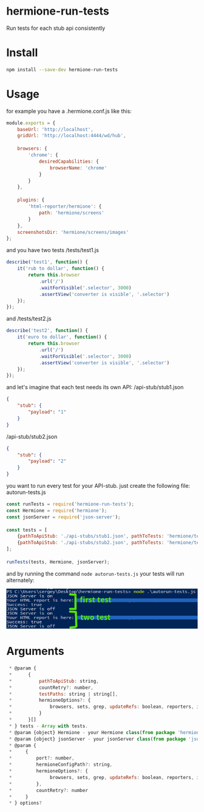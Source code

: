 # hermione-run-tests
Run tests for each stub api consistently

# Install
```bash
npm install --save-dev hermione-run-tests
```
# Usage
  for example you have a .hermione.conf.js like this:

```js
module.exports = {
    baseUrl: 'http://localhost',
    gridUrl: 'http://localhost:4444/wd/hub',

    browsers: {
        'chrome': {
            desiredCapabilities: {
                browserName: 'chrome'
            }
        }
    },

    plugins: {
        'html-reporter/hermione': {
            path: 'hermione/screens'
        }
    },
    screenshotsDir: 'hermione/screens/images'
};
```

  and you have two tests
  /tests/test1.js

```js
describe('test1', function() {
    it('rub to dollar', function() {
        return this.browser
            .url('/')
            .waitForVisible('.selector', 3000)
            .assertView('converter is visible', '.selector')
    });
});
```
and /tests/test2.js
```js
describe('test2', function() {
    it('euro to dollar', function() {
        return this.browser
            .url('/')
            .waitForVisible('.selector', 3000)
            .assertView('converter is visible', '.selector')
    });
});
```

and let's imagine that each test needs its own API:
/api-stub/stub1.json

```json
{
	"stub": {
		"payload": "1"
	}
}
```

/api-stub/stub2.json

```json
{
	"stub": {
		"payload": "2"
	}
}
```

you want to run every test for your API-stub.
just create the following file:
autorun-tests.js

```js
const runTests = require('hermione-run-tests');
const Hermione = require('hermione');
const jsonServer = require('json-server');

const tests = [
    {pathToApiStub: './api-stubs/stub1.json', pathToTests: 'hermione/tests/test1.js', updateRefs: false},
    {pathToApiStub: './api-stubs/stub2.json', pathToTests: 'hermione/tests/test2.js', updateRefs: false}
];

runTests(tests, Hermione, jsonServer);
```

and by running the command ```node autorun-tests.js``` your tests will run alternately:

![alt demonstration image](https://github.com/Sergey-Ubogov/hermione-run-tests/blob/master/static/example-image.png)

# Arguments
```js
 * @param {
 *      {
 *          pathToApiStub: string,
 *          countRetry?: number,
 *          testPaths: string | string[],
 *          hermioneOptions?: {
 *              browsers, sets, grep, updateRefs: boolean, reporters, inspectMode
 *          }
 *      }[]
 * } tests - Array with tests.
 * @param {object} Hermione - your Hermione class(from package 'hermione')
 * @param {object} jsonServer - your jsonServer class(from package 'json-server')
 * @param {
 *     {
 *         port?: number,
 *         hermioneConfigPath?: string,
 *         hermioneOptions?: {
 *              browsers, sets, grep, updateRefs: boolean, reporters, inspectMode
 *         },
 *         countRetry?: number
 *     }
 * } options?
```

